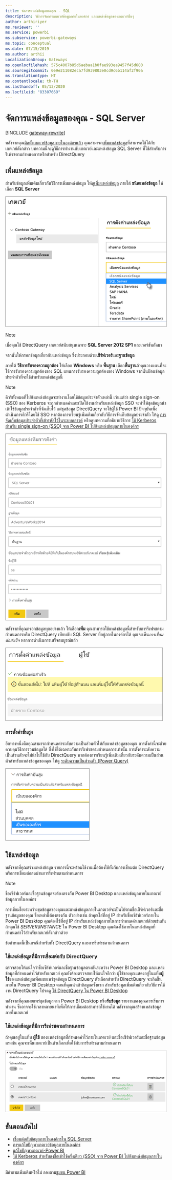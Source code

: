 ```yaml
---
title: จัดการแหล่งข้อมูลของคุณ - SQL
description: วิธีการจัดการเกตเวย์ข้อมูลภายในองค์กร และแหล่งข้อมูลของเกตเวย์นั้นๆ
author: arthiriyer
ms.reviewer: ''
ms.service: powerbi
ms.subservice: powerbi-gateways
ms.topic: conceptual
ms.date: 07/15/2019
ms.author: arthii
LocalizationGroup: Gateways
ms.openlocfilehash: 575c4007b85d6aebaa1b0fae993ea9457f45d680
ms.sourcegitcommit: 0e9e211082eca7fd939803e0cd9c6b114af2f90a
ms.translationtype: HT
ms.contentlocale: th-TH
ms.lasthandoff: 05/13/2020
ms.locfileid: "83307669"
---
```

# <a name="manage-your-data-source---sql-server"></a>จัดการแหล่งข้อมูลของคุณ - SQL Server

[!INCLUDE [gateway-rewrite](../includes/gateway-rewrite.md)]

หลังจากคุณ[ติดตั้งเกตเวย์ข้อมูลภายในองค์กรแล้ว](/data-integration/gateway/service-gateway-install) คุณสามารถ[เพิ่มแหล่งข้อมูล](service-gateway-data-sources.md#add-a-data-source)ที่สามารถใช้ได้กับเกตเวย์ดังกล่าว บทความนี้จะดูวิธีการทำงานกับเกตเวย์และแหล่งข้อมูล SQL Server ที่ใช้สำหรับการรีเฟรชตามกำหนดการหรือสำหรับ DirectQuery

## <a name="add-a-data-source"></a>เพิ่มแหล่งข้อมูล

สำหรับข้อมูลเพิ่มเติมเกี่ยวกับวิธีการเพิ่มแหล่งข้อมูล ให้ดู[เพิ่มแหล่งข้อมูล](service-gateway-data-sources.md#add-a-data-source) ภายใต้ **ชนิดแหล่งข้อมูล** ให้เลือก **SQL Server**

![เลือกแหล่งข้อมูล SQL Server:](media/service-gateway-enterprise-manage-sql/datasourcesettings2.png)

> [!NOTE]
> เมื่อคุณใช้ DirectQuery เกตเวย์สนับสนุนเฉพาะ **SQL Server 2012 SP1** และเวอร์ชันถัดมา

จากนั้นให้กรอกข้อมูลเกี่ยวกับแหล่งข้อมูล ซึ่งประกอบด้วย**เซิร์ฟเวอร์**และ**ฐานข้อมูล** 

ภายใต้ **วิธีการรับรองความถูกต้อง** ให้เลือก **Windows** หรือ **พื้นฐาน** เลือก**พื้นฐาน**ถ้าคุณวางแผนที่จะใช้การรับรองความถูกต้องของ SQL แทนการรับรองความถูกต้องของ Windows จากนั้นป้อนข้อมูลประจำตัวที่จะใช้สำหรับแหล่งข้อมูลนี้

> [!NOTE]
> คิวรีทั้งหมดที่ไปยังแหล่งข้อมูลจะทำงานโดยใช้ข้อมูลประจำตัวเหล่านี้ เว้นแต่ว่า single sign-on (SSO) ของ Kerberos จะถูกกำหนดค่าและเปิดใช้งานสำหรับแหล่งข้อมูล SSO จะทำให้ชุดข้อมูลนำเข้าใช้ข้อมูลประจำตัวที่จัดเก็บไว้ แต่ชุดข้อมูล DirectQuery จะใช้ผู้ใช้ Power BI ปัจจุบันเพื่อดำเนินการคิวรีโดยใช้ SSO หากต้องการเรียนรู้เพิ่มเติมเกี่ยวกับวิธีการจัดเก็บข้อมูลประจำตัว ให้ดู [การจัดเก็บข้อมูลประจำตัวที่เข้ารหัสไว้ในระบบคลาวด์](service-gateway-data-sources.md#store-encrypted-credentials-in-the-cloud) หรือดูบทความที่อธิบายวิธีการ [ใช้ Kerberos สำหรับ single sign-on (SSO) จาก Power BI ไปยังแหล่งข้อมูลภายในองค์กร](service-gateway-sso-kerberos.md)

![การกรอกข้อมูลในการตั้งค่าแหล่งข้อมูล](media/service-gateway-enterprise-manage-sql/datasourcesettings3.png)

หลังจากที่คุณกรอกข้อมูลทุกอย่างแล้ว ให้เลือก**เพิ่ม** คุณสามารถใช้แหล่งข้อมูลนี้สำหรับการรีเฟรชตามกำหนดการหรือ DirectQuery เทียบกับ SQL Server ที่อยู่ภายในองค์กรได้ คุณจะเห็น*การเชื่อมต่อสำเร็จ* หากการดำเนินการเสร็จสมบูรณ์แล้ว

![การแสดงสถานะการเชื่อมต่อ](media/service-gateway-enterprise-manage-sql/datasourcesettings4.png)

### <a name="advanced-settings"></a>การตั้งค่าขั้นสูง

อีกทางหนึ่งคือคุณสามารถกำหนดค่าระดับความเป็นส่วนตัวให้กับแหล่งข้อมูลของคุณ การตั้งค่านี้จะช่วยควบคุมวิธีการรวมข้อมูลได้ ซึ่งใช้ได้เฉพาะกับการรีเฟรชตามกำหนดการเท่านั้น การตั้งค่าระดับความเป็นส่วนตัวจะไม่นำไปใช้กับ DirectQuery หากต้องการเรียนรู้เพิ่มเติมเกี่ยวกับระดับความเป็นส่วนตัวสำหรับแหล่งข้อมูลของคุณ ให้ดู [ระดับความเป็นส่วนตัว (Power Query)](https://support.office.com/article/Privacy-levels-Power-Query-CC3EDE4D-359E-4B28-BC72-9BEE7900B540)

![การตั้งค่าระดับความเป็นส่วนตัว](media/service-gateway-enterprise-manage-sql/datasourcesettings9.png)

## <a name="use-the-data-source"></a>ใช้แหล่งข้อมูล

หลังจากที่คุณสร้างแหล่งข้อมูล รายการนี้จะพร้อมใช้งานเมื่อต้องใช้ทั้งกับการเชื่อมต่อ DirectQuery หรือการเชื่อมต่อสดผ่านการรีเฟรชตามกำหนดการ

> [!NOTE]
> ชื่อเซิร์ฟเวอร์และชื่อฐานข้อมูลจะต้องตรงกับ Power BI Desktop และแหล่งข้อมูลภายในเกตเวย์ข้อมูลภายในองค์กร

การเชื่อมโยงระหว่างชุดข้อมูลของคุณและแหล่งข้อมูลภายในเกตเวย์จะเป็นไปตามชื่อเซิร์ฟเวอร์และชื่อฐานข้อมูลของคุณ ชื่อเหล่านี้ต้องตรงกัน ตัวอย่างเช่น ถ้าคุณใส่ที่อยู่ IP สำหรับชื่อเซิร์ฟเวอร์ภายใน Power BI Desktop คุณต้องใช้ที่อยู่ IP สำหรับแหล่งข้อมูลภายในการกำหนดค่าเกตเวย์ด้วยเช่นกัน ถ้าคุณใช้ *SERVER\INSTANCE* ใน Power BI Desktop คุณต้องใช้ภายในแหล่งข้อมูลที่กำหนดค่าไว้สำหรับเกตเวย์ดังกล่าวด้วย

ข้อกำหนดนี้เป็นกรณีสำหรับทั้ง DirectQuery และการรีเฟรชตามกำหนดการ

### <a name="use-the-data-source-with-directquery-connections"></a>ใช้แหล่งข้อมูลที่มีการเชื่อมต่อกับ DirectQuery

ตรวจสอบให้แน่ใจว่าชื่อเซิร์ฟเวอร์และชื่อฐานข้อมูลตรงกันระหว่าง Power BI Desktop และแหล่งข้อมูลที่กำหนดค่าไว้สำหรับเกตเวย์ คุณยังต้องตรวจสอบให้แน่ใจอีกว่า ผู้ใช้ของคุณแสดงอยู่ในแท็บ**ผู้ใช้**ของแหล่งข้อมูลเพื่อเผยแพร่ชุดข้อมูล DirectQuery ตัวเลือกสำหรับ DirectQuery จะเกิดขึ้นภายใน Power BI Desktop ตอนที่คุณนำเข้าข้อมูลครั้งแรก สำหรับข้อมูลเพิ่มเติมเกี่ยวกับวิธีการใช้งาน DirectQuery โปรดดู [ใช้ DirectQuery ใน Power BI Desktop](desktop-use-directquery.md)

หลังจากที่คุณเผยแพร่ชุดข้อมูลจาก Power BI Desktop หรือ**รับข้อมูล** รายงานของคุณควรเริ่มการทำงาน ซึ่งอาจจะใช้เวลาหลายนาทีเพื่อให้การเชื่อมต่อสามารถใช้งานได้ หลังจากคุณสร้างแหล่งข้อมูลภายในเกตเวย์

### <a name="use-the-data-source-with-scheduled-refresh"></a>ใช้แหล่งข้อมูลที่มีการรีเฟรชตามกำหนดการ

ถ้าคุณอยู่ในแท็บ **ผู้ใช้** ของแหล่งข้อมูลที่กำหนดค่าไว้ภายในเกตเวย์ และชื่อเซิร์ฟเวอร์และชื่อฐานข้อมูลตรงกัน คุณจะเห็นเกตเวย์เป็นตัวเลือกเพื่อใช้กับการรีเฟรชตามกำหนดการ

![การแสดงรายชื่อผู้ใช้](media/service-gateway-enterprise-manage-sql/powerbi-gateway-enterprise-schedule-refresh.png)

## <a name="next-steps"></a>ขั้นตอนถัดไป

* [เชื่อมต่อกับข้อมูลภายในองค์กรใน SQL Server](service-gateway-sql-tutorial.md)
* [การแก้ไขปัญหาเกตเวย์ข้อมูลภายในองค์กร](/data-integration/gateway/service-gateway-tshoot)
* [แก้ไขปัญหาเกตเวย์-Power BI](service-gateway-onprem-tshoot.md)
* [ใช้ Kerberos สำหรับลงชื่อเข้าใช้ครั้งเดียว (SSO) จาก Power BI ไปยังแหล่งข้อมูลภายในองค์กร](service-gateway-sso-kerberos.md)

มีคำถามเพิ่มเติมหรือไม่ ลองถาม[ชุมชน Power BI](https://community.powerbi.com/)
